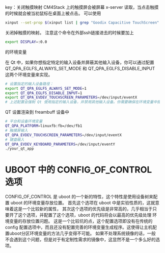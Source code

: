 
key：关闭触摸映射   CM4Stack 上的触摸屏会被屏幕 x-server 读取，当点击触摸的时候就会被当初鼠标在桌面上被点击。
可以使用 
```bash
xinput --set-prop $(xinput list | grep "Goodix Capacitive TouchScreen" | grep "pointer" | awk '{print $6}' | grep -oP '(?<=id=)\d+') "Device Enabled" 0
```
关闭掉触摸的映射。
注意这个命令在外部ssh链接进去的时候要加上
```bash
export DISPLAY=:0.0
```
的环境变量


在 Qt 中，如果你想指定特定的输入设备并屏蔽其他输入设备，你可以通过配置 QT_QPA_EGLFS_ALWAYS_SET_MODE 和 QT_QPA_EGLFS_DISABLE_INPUT 这两个环境变量来实现。

```bash
# 设置指定的输入设备路径：
export QT_QPA_EGLFS_ALWAYS_SET_MODE=1
export QT_QPA_EGLFS_DISABLE_INPUT=1
export QT_QPA_EVDEV_TOUCHSCREEN_PARAMETERS=/dev/input/eventX
# 上述配置会强制 Qt 使用指定的输入设备，并禁用其他输入设备。你需要确保在环境变量中指定的输入设备是正确的。
```



QT 设置渲染到 freambuff 设备中
```bash
# 平台和设备环境变量
QT_QPA_PLATFORM=linuxfb:fb=/dev/fb1
# 触摸屏输入  
QT_QPA_EVDEV_TOUCHSCREEN_PARAMETERS=/dev/input/eventX
# 键盘输入 
QT_QPA_EVDEV_KEYBOARD_PARAMETERS=/dev/input/eventY 
./your_qt_app
```




# UBOOT 中的 CONFIG_OF_CONTROL 选项
CONFIG_OF_CONTROL 是 uboot 的一个新的特性，这个特性是使用设备树来配置 uboot 的环境变量存放位置。
首先这个选项在 uboot 中是实验性质的，这就意味着这是一个比较新的属性，
其次这个选项的优先级是非常高的，几乎相当于只要开了这个选项，并配置了这个选项，uboot 的代码将会以最高的优先级处理
环境变量的存放位置问题。
这是一个比较坑的点，这个配置选项即没有在传统的config 配置选项中，而且还没有配置完善的环境变量生成程序。这使得让主机配置uboot分区环境变量的方法几乎变得不可能。
如果不处理系统镜像的话，一般不会遇到这个问题，但是对于有定制性需求的镜像中，这显然不是一个多么好的选项。